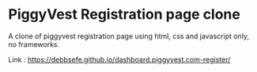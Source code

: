 # PiggyVest Registration page clone

A clone of piggyvest registration page using html, css and javascript only, no frameworks.

Link : https://debbsefe.github.io/dashboard.piggyvest.com-register/
